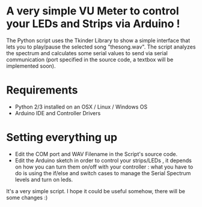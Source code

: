 # A very simple VU Meter to control your LEDs and Strips via Arduino !
The Python script uses the Tkinder Library to show a simple interface that lets you to play/pause the selected song "thesong.wav".
The script analyzes the spectrum and calculates some serial values to send via serial communication (port specified in the source code, a textbox will be implemented soon).

# Requirements
- Python 2/3 installed on an OSX / Linux / Windows OS
- Arduino IDE and Controller Drivers

# Setting everything up
- Edit the COM port and WAV Filename in the Script's source code.
- Edit the Arduino sketch in order to control your strips/LEDs , it depends on how you can turn them on/off with your controller : what you have to do is using the if/else and switch cases to manage the Serial Spectrum levels and turn on leds.

It's a very simple script. 
I hope it could be useful somehow, there will be some changes :)
